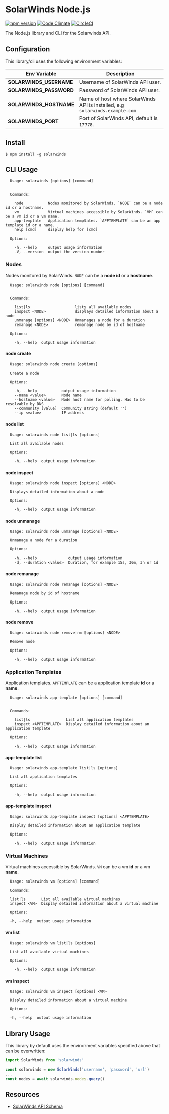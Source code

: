 # SolarWinds Node.js

[![npm version](https://badge.fury.io/js/solarwinds.svg)](https://badge.fury.io/js/solarwinds)
[![Code Climate](https://codeclimate.com/github/cityofsurrey/solarwinds-node/badges/gpa.svg)](https://codeclimate.com/github/cityofsurrey/solarwinds-node)
[![CircleCI](https://circleci.com/gh/cityofsurrey/solarwinds-node.svg?style=shield&circle-token=7167ace50d0b666119d8a8f7cfc15c9313bb9232)](https://circleci.com/gh/cityofsurrey/solarwinds-node)

The Node.js library and CLI for the Solarwinds API.

## Configuration

This library/cli uses the following environment variables:

| Env Variable | Description |
| ------------ | ----------- |
| **SOLARWINDS_USERNAME** | Username of SolarWinds API user. |
| **SOLARWINDS_PASSWORD** | Password of SolarWinds API user. |
| **SOLARWINDS_HOSTNAME** | Name of host where SolarWinds API is installed, e.g `solarwinds.example.com` |
| **SOLARWINDS_PORT** | Port of SolarWinds API, default is `17778`. |

## Install

```console
$ npm install -g solarwinds
```

## CLI Usage

```console
  Usage: solarwinds [options] [command]


  Commands:

    node           Nodes monitored by SolarWinds. `NODE` can be a node id or a hostname.
    vm             Virtual machines accessible by SolarWinds. `VM` can be a vm id or a vm name.
    app-template   Application templates. `APPTEMPLATE` can be an app template id or a name.
    help [cmd]     display help for [cmd]

  Options:

    -h, --help     output usage information
    -V, --version  output the version number
```

### Nodes

Nodes monitored by SolarWinds. `NODE` can be a **node id** or a **hostname**.

```console
  Usage: solarwinds node [options] [command]


  Commands:

    list|ls                    lists all available nodes
    inspect <NODE>             displays detailed information about a node
    unmanage [options] <NODE>  Unmanages a node for a duration
    remanage <NODE>            remanage node by id of hostname

  Options:

    -h, --help  output usage information
```

#### node create

```console
  Usage: solarwinds node create [options]

  Create a node

  Options:

    -h, --help           output usage information
    --name <value>       Node name
    --hostname <value>   Node host name for polling. Has to be resolvable by DNS
    --community [value]  Community string (default '')
    --ip <value>         IP address
```

#### node list

```console
  Usage: solarwinds node list|ls [options]

  List all available nodes

  Options:

    -h, --help  output usage information
```

#### node inspect

```console
  Usage: solarwinds node inspect [options] <NODE>

  Displays detailed information about a node

  Options:

    -h, --help  output usage information
```

#### node unmanage

```console
  Usage: solarwinds node unmanage [options] <NODE>

  Unmanage a node for a duration

  Options:

    -h, --help              output usage information
    -d, --duration <value>  Duration, for example 15s, 30m, 3h or 1d
```

#### node remanage

```console
  Usage: solarwinds node remanage [options] <NODE>

  Remanage node by id of hostname

  Options:

    -h, --help  output usage information
```

#### node remove

```console
  Usage: solarwinds node remove|rm [options] <NODE>

  Remove node

  Options:

    -h, --help  output usage information

```

### Application Templates

Application templates. `APPTEMPLATE` can be a application template **id** or a **name**.

```console
  Usage: solarwinds app-template [options] [command]


  Commands:

    list|ls                List all application templates
    inspect <APPTEMPLATE>  Display detailed information about an application template

  Options:

    -h, --help  output usage information

```

#### app-template list

```console
  Usage: solarwinds app-template list|ls [options]

  List all application templates

  Options:

    -h, --help  output usage information
```

#### app-template inspect

```console
  Usage: solarwinds app-template inspect [options] <APPTEMPLATE>

  Display detailed information about an application template

  Options:

    -h, --help  output usage information
```

### Virtual Machines

Virtual machines accessible by SolarWinds. `VM` can be a vm **id** or a vm **name**.

```console
  Usage: solarwinds vm [options] [command]

  Commands:

  list|ls       List all available virtual machines
  inspect <VM>  Display detailed information about a virtual machine

  Options:

  -h, --help  output usage information
```

#### vm list

```console
  Usage: solarwinds vm list|ls [options]

  List all available virtual machines

  Options:

    -h, --help  output usage information
```

#### vm inspect

```console
  Usage: solarwinds vm inspect [options] <VM>

  Display detailed information about a virtual machine

  Options:

  -h, --help  output usage information
```

## Library Usage

This library by default uses the environment variables specified above that can be overwritten:

```js
import SolarWinds from 'solarwinds'

const solarwinds = new SolarWinds('username', 'password', 'url')
...
const nodes = await solarwinds.nodes.query()
```

## Resources

- [SolarWinds API Schema](http://solarwinds.github.io/OrionSDK/schema/index.html)
